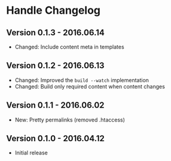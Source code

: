 # Handle Changelog

Version 0.1.3 - 2016.06.14
--------------------------
 * Changed: Include content meta in templates

Version 0.1.2 - 2016.06.13
--------------------------
 * Changed: Improved the `build --watch` implementation
 * Changed: Build only required content when content changes

Version 0.1.1 - 2016.06.02
--------------------------
 * New: Pretty permalinks (removed .htaccess)

Version 0.1.0 - 2016.04.12
--------------------------
 * Initial release